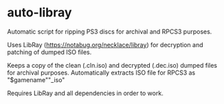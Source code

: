 # auto-libray
Automatic script for ripping PS3 discs for archival and RPCS3 purposes.

Uses LibRay (https://notabug.org/necklace/libray) for decryption and patching of dumped ISO files.

Keeps a copy of the clean (.cln.iso) and decrypted (.dec.iso) dumped files for archival purposes.
Automatically extracts ISO file for RPCS3 as "$gamename""\_iso"

Requires LibRay and all dependencies in order to work.
